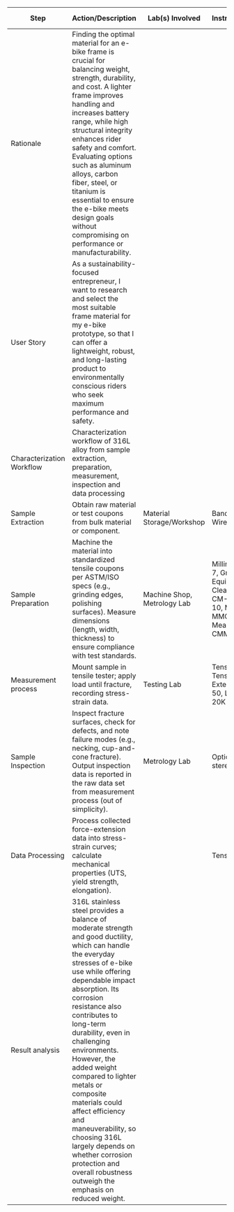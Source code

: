 | Step                            | Action/Description                                                                                                   | Lab(s) Involved                          | Instruments/Devices/Software                                                                                                        | Operators/Clients       | Input (Material/Sample/Dataset)           | Output (Material/Sample/Dataset)           |
|---------------------------------|-----------------------------------------------------------------------------------------------------------------------|-------------------------------------------|-----------------------------------------------------------------------------------------------------------------------------|-----------------|-------------------------------------------|--------------------------------------------|
| Rationale | Finding the optimal material for an e-bike frame is crucial for balancing weight, strength, durability, and cost. A lighter frame improves handling and increases battery range, while high structural integrity enhances rider safety and comfort. Evaluating options such as aluminum alloys, carbon fiber, steel, or titanium is essential to ensure the e-bike meets design goals without compromising on performance or manufacturability. | | | |  | |
| User  Story | As a sustainability-focused entrepreneur, I want to research and select the most suitable frame material for my e-bike prototype, so that I can offer a lightweight, robust, and long-lasting product to environmentally conscious riders who seek maximum performance and safety. | | | Alex Redwood | 
| Characterization Workflow | Characterization workflow of 316L alloy from sample extraction, preparation, measurement, inspection and data processing |
| Sample Extraction            | Obtain raw material or test coupons from bulk material or component.                                                 | Material Storage/Workshop                | Band Saw SawTek SX-200, Wire EDM Elecut WEDM-500                                                                           | John Smith      | 316L                                     | Sample TT-2025-003                         |
| Sample Preparation           | Machine the material into standardized tensile coupons per ASTM/ISO specs (e.g., grinding edges, polishing surfaces). Measure dimensions (length, width, thickness) to ensure compliance with test standards.     | Machine Shop, Metrology Lab              | Milling Machine MilliTech MX-7, Grinding/Polishing Equipment GrindPro GP-2000, Cleaning Station CleanMax CM-100, Caliper Preciso CLP-10, Micrometer MeasureMate MMC-15, Coordinate Measuring Machine MetriScan CMM-700 | Alicia Brown    | Sample TT-2025-003                       | Sample TT-2025-003                         |
| Measurement process                 | Mount sample in tensile tester; apply load until fracture, recording stress-strain data.                             | Testing Lab                              | Tensile Testing Machine Tensilix TTX-5000, Extensometer Extensio EXT-50, Load Cell ForceMax FC-20K                          | Carlos Ramirez  | Sample TT-2025-003                       | Tensile test raw  TT-2025-00 3                     |
| Sample Inspection | Inspect fracture surfaces, check for defects, and note failure modes (e.g., necking, cup-and-cone fracture). Output inspection data is reported in the raw data set from measurement process (out of simplicity).       | Metrology Lab | Optical microscope, stereoscope                                                                                             | Sophie Wilson   | Sample TT-2025-003 |  Tensile test raw  TT-2025-003                         |
| Data Processing              | Process collected force-extension data into stress-strain curves; calculate mechanical properties (UTS, yield strength, elongation). |                       |           Tensile Test Analysis App                                                | Lisa Meyer      | Tensile test raw  TT-2025-003                   | *create new item here with tensile strength: 330, elongation: 0.083, youngs modulus: 193 GPa*        |
| Result analysis                    | 316L stainless steel provides a balance of moderate strength and good ductility, which can handle the everyday stresses of e-bike use while offering dependable impact absorption. Its corrosion resistance also contributes to long-term durability, even in challenging environments. However, the added weight compared to lighter metals or composite materials could affect efficiency and maneuverability, so choosing 316L largely depends on whether corrosion protection and overall robustness outweigh the emphasis on reduced weight. |              |                                                                                       |                 |      *use new outcome kitem from previous step*     |                                        |

